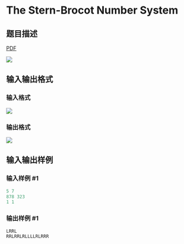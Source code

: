 # The Stern-Brocot Number System

## 题目描述

[problemUrl]: https://uva.onlinejudge.org/index.php?option=com_onlinejudge&Itemid=8&category=12&page=show_problem&problem=1018

[PDF](https://uva.onlinejudge.org/external/100/p10077.pdf)

![](https://cdn.luogu.com.cn/upload/vjudge_pic/UVA10077/8bc34cd136b6f0e6f5880bcb2b905ade7f53b672.png)

## 输入输出格式

### 输入格式

![](https://cdn.luogu.com.cn/upload/vjudge_pic/UVA10077/7500f287c2a7fd62accdbb423dae1e7c7e59038d.png)

### 输出格式

![](https://cdn.luogu.com.cn/upload/vjudge_pic/UVA10077/120f48b37f3dab02d44baec94840c9156baf8a66.png)

## 输入输出样例

### 输入样例 #1

```cpp
5 7
878 323
1 1
```


### 输出样例 #1

```cpp
LRRL
RRLRRLRLLLLRLRRR
```


